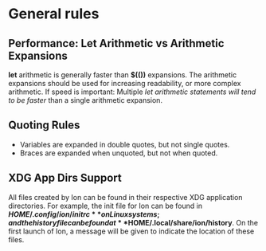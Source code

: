 # General rules

## Performance: Let Arithmetic vs Arithmetic Expansions
**let** arithmetic is generally faster than **$(())** expansions. The arithmetic expansions
should be used for increasing readability, or more complex arithmetic. If speed is important:
Multiple *let arithmetic statements will tend to be faster* than a single arithmetic expansion.

## Quoting Rules
- Variables are expanded in double quotes, but not single quotes.
- Braces are expanded when unquoted, but not when quoted.

## XDG App Dirs Support
All files created by Ion can be found in their respective XDG application directories. For example,
the init file for Ion can be found in **$HOME/.config/ion/initrc** on Linux systems; and the
history file can be found at **$HOME/.local/share/ion/history**. On the first launch of Ion, a
message will be given to indicate the location of these files.
